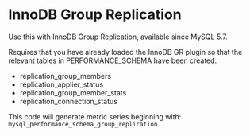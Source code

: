 # InnoDB Group Replication

Use this with InnoDB Group Replication, available since MySQL 5.7.

Requires that you have already loaded the InnoDB GR plugin so that the relevant tables in PERFORMANCE_SCHEMA have been created:
* replication_group_members
* replication_applier_status
* replication_group_member_stats
* replication_connection_status

This code will generate metric series beginning with:
`mysql_performance_schema_group_replication`